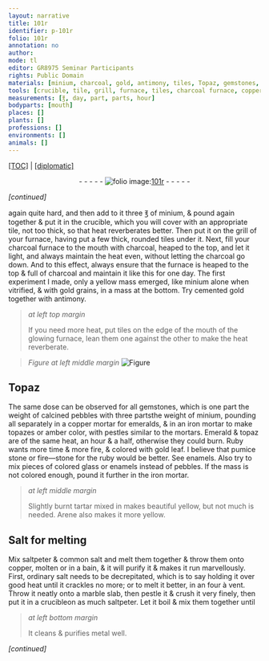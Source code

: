 ```yaml
---
layout: narrative
title: 101r
identifier: p-101r
folio: 101r
annotation: no
author:
mode: tl
editor: GR8975 Seminar Participants
rights: Public Domain
materials: [minium, charcoal, gold, antimony, tiles, Topaz, gemstones, pebbles, copper, emeralds, iron, topazes, amber, Emerald, topaz, Ruby, pumice stone, fire-stone, ruby, enamels, glass, tartar, Arene, Salt, saltpeter, common salt, ordinary salt, marble]
tools: [crucible, tile, grill, furnace, tiles, charcoal furnace, copper mortar, iron mortar, pestles, mortars, four à vent]
measurements: [℥, day, part, parts, hour]
bodyparts: [mouth]
places: []
plants: []
professions: []
environments: []
animals: []
---
```


<p><a href="{{ site.baseurl }}/translation/">[TOC]</a> | <a href="{{ site.baseurl }}/_texts/p-101r_tc.md/">[diplomatic]</a></p><div class="folio" align="center">- - - - - <a href="http://gallica.bnf.fr/ark:/12148/btv1b10500001g/f207.image" target="_blank"><img src="https://cu-mkp.github.io/2017-workshop-edition/assets/photo-icon.png" alt="folio image: " style="display:inline-block; margin-bottom:-3px;"/>101r</a> - - - - - </div>  
 
*[continued]*
  
again quite hard, and then add to it three <span class="ms">℥</span> of <span class="m">minium</span>, & pound again together & put it in the <span class="tl">crucible</span>, which you will cover with an appropriate <span class="tl">tile</span>, not too thick, so that heat reverberates better. Then put it on the <span class="tl">grill</span> of your <span class="tl">furnace</span>, having put a few thick, rounded <span class="tl">tiles</span> under it. Next, fill your <span class="tl"><span class="m">charcoal</span> furnace</span> to the <span class="bp">mouth</span> with <span class="m">charcoal</span>, heaped to the top, and let it light, and always maintain the heat even, without letting the <span class="m">charcoal</span> go down. And to this effect, always ensure that the <span class="tl">furnace</span> is heaped to the top & full of <span class="m">charcoal</span> and maintain it like this for one <span class="ms">day</span>. The first experiment I made, only a yellow mass emerged, like <span class="m">minium</span> alone when vitrified, & with <span class="m">gold</span> grains, in a mass at the bottom. Try cemented <span class="m">gold</span> together with <span class="m">antimony</span>.
<span class="m"> </span> 
> *at left top margin*
> 
> 
>   If you need more heat, put <span class="m">tiles</span> on the edge of the <span class="bp">mouth</span> of the glowing <span class="tl">furnace</span>, lean them one against the other to make the heat reverberate.
 
> *Figure*
> *at left middle margin*
> <a href="https://drive.google.com/open?id=0B9-oNrvWdlO5dnlodmJvNkRMaWM" target="_blank"><img src="https://cu-mkp.github.io/GR8975-edition/assets/photo-icon.png" alt="Figure" style="display:inline-block; margin-bottom:-3px;"/></a>
 
 
  

## <span class="m">Topaz</span>

 
The same dose can be observed for all <span class="m">gemstones</span>, which is one <span class="ms">part</span> the weight of calcined <span class="m">pebbles</span> with three <span class="ms">parts</span>the weight of <span class="m">minium</span>, pounding all separately in a <span class="tl"><span class="m">copper</span> mortar</span> for <span class="m">emeralds</span>, & in an <span class="tl"><span class="m">iron</span> mortar</span> to make <span class="m">topazes</span> or <span class="m">amber</span> color, with <span class="tl">pestles</span> similar to the <span class="tl">mortars</span>. <span class="m">Emerald</span> & <span class="m">topaz</span> are of the same heat, an <span class="ms">hour</span> & a half, otherwise they could burn. <span class="m">Ruby</span> wants more time & more fire, & colored with <span class="m">gold</span> leaf. I believe that <span class="m">pumice stone</span> or <span class="m">fire—stone</span> for the <span class="m">ruby</span> would be better. See <span class="m">enamels</span>. Also try to mix pieces of colored <span class="m">glass</span> or <span class="m">enamels</span> instead of <span class="m">pebbles</span>. If the mass is not colored enough, pound it further in the <span class="tl"><span class="m">iron</span> mortar</span>.
 
> *at left middle margin*
> 
> 
>   Slightly burnt <span class="m">tartar</span> mixed in makes beautiful yellow, but not much is needed. <span class="m">Arene</span> also makes it more yellow.
 
 
  

## <span class="m">Salt</span> for melting

 
Mix <span class="m">saltpeter</span> & <span class="m">common salt</span> and melt them together & throw them onto <span class="m">copper</span>, molten or in a bain, & it will purify it & makes it run marvellously. First, <span class="m">ordinary salt</span> needs to be decrepitated, which is to say holding it over good heat until it crackles no more; or to melt it better, in an <span class="tl">four à vent</span>. Throw it neatly onto a <span class="m">marble</span> <span class="sup">slab</span>, then pestle it & crush it very finely, then put it in a <span class="tl">crucible</span>on as much <span class="m">saltpeter</span>. Let it boil & mix them together until
 
> *at left bottom margin*
> 
> 
>   It cleans & purifies metal well.
 
*[continued]*
 
